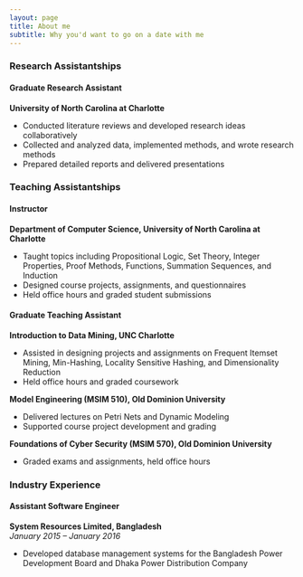```yaml
---
layout: page
title: About me
subtitle: Why you'd want to go on a date with me
---
```


### Research Assistantships

#### Graduate Research Assistant
**University of North Carolina at Charlotte**  
- Conducted literature reviews and developed research ideas collaboratively
- Collected and analyzed data, implemented methods, and wrote research methods
- Prepared detailed reports and delivered presentations

### Teaching Assistantships

#### Instructor  
**Department of Computer Science, University of North Carolina at Charlotte**  
- Taught topics including Propositional Logic, Set Theory, Integer Properties, Proof Methods, Functions, Summation Sequences, and Induction
- Designed course projects, assignments, and questionnaires
- Held office hours and graded student submissions


#### Graduate Teaching Assistant  
**Introduction to Data Mining, UNC Charlotte**  
- Assisted in designing projects and assignments on Frequent Itemset Mining, Min-Hashing, Locality Sensitive Hashing, and Dimensionality Reduction
- Held office hours and graded coursework

**Model Engineering (MSIM 510), Old Dominion University**  
- Delivered lectures on Petri Nets and Dynamic Modeling
- Supported course project development and grading

**Foundations of Cyber Security (MSIM 570), Old Dominion University**  
- Graded exams and assignments, held office hours

### Industry Experience

#### Assistant Software Engineer  
**System Resources Limited, Bangladesh**  
*January 2015 – January 2016*  
- Developed database management systems for the Bangladesh Power Development Board and Dhaka Power Distribution Company

